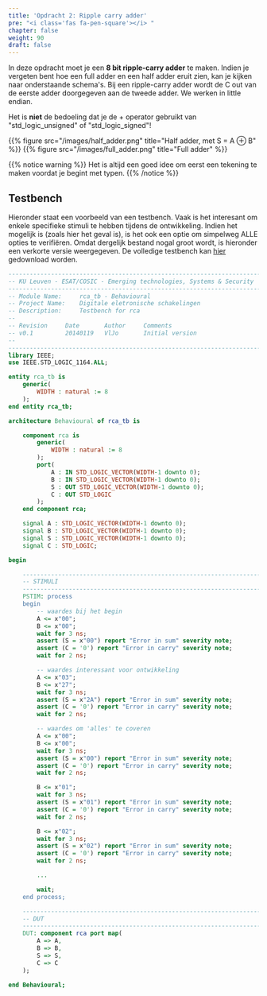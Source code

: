 ```yaml
---
title: 'Opdracht 2: Ripple carry adder'
pre: "<i class='fas fa-pen-square'></i> "
chapter: false
weight: 90
draft: false
---
```


In deze opdracht moet je een **8 bit ripple-carry adder** te maken. Indien je vergeten bent hoe een full adder en een half adder eruit zien, kan je kijken naar onderstaande schema's. Bij een ripple-carry adder wordt de C out van de eerste adder doorgegeven aan de tweede adder. We werken in little endian.

Het is **niet** de bedoeling dat je de + operator gebruikt van "std_logic_unsigned"  of "std_logic_signed"!


{{% figure src="/images/half_adder.png" title="Half adder, met S = A &oplus; B"  %}}
{{% figure src="/images/full_adder.png" title="Full adder"  %}}
<!-- {{% figure src="/images/ripple_carry_adder.png" title="ripple carry adder"  %}} -->

{{% notice warning %}}
Het is altijd een goed idee om eerst een tekening te maken voordat je begint met typen.
{{% /notice %}}

## Testbench

Hieronder staat een voorbeeld van een testbench. Vaak is het interesant om enkele specifieke stimuli te hebben tijdens de ontwikkeling. Indien het mogelijk is (zoals hier het geval is), is het ook een optie om simpelweg ALLE opties te verifiëren. Omdat dergelijk bestand nogal groot wordt, is hieronder een verkorte versie weergegeven. De volledige testbench kan [hier](/hdlsrc/rca_tb.vhd) gedownload worden.

```vhdl
--------------------------------------------------------------------------------
-- KU Leuven - ESAT/COSIC - Emerging technologies, Systems & Security
--------------------------------------------------------------------------------
-- Module Name:     rca_tb - Behavioural
-- Project Name:    Digitale eletronische schakelingen
-- Description:     Testbench for rca
--
-- Revision     Date       Author     Comments
-- v0.1         20140119   VlJo       Initial version
--
--------------------------------------------------------------------------------
library IEEE;
use IEEE.STD_LOGIC_1164.ALL;

entity rca_tb is
    generic(
        WIDTH : natural := 8
    );
end entity rca_tb;

architecture Behavioural of rca_tb is

    component rca is
        generic(
            WIDTH : natural := 8
        );
        port(
            A : IN STD_LOGIC_VECTOR(WIDTH-1 downto 0);
            B : IN STD_LOGIC_VECTOR(WIDTH-1 downto 0);
            S : OUT STD_LOGIC_VECTOR(WIDTH-1 downto 0);
            C : OUT STD_LOGIC
        );
    end component rca;

    signal A : STD_LOGIC_VECTOR(WIDTH-1 downto 0);
    signal B : STD_LOGIC_VECTOR(WIDTH-1 downto 0);
    signal S : STD_LOGIC_VECTOR(WIDTH-1 downto 0);
    signal C : STD_LOGIC;

begin

    -------------------------------------------------------------------------------
    -- STIMULI
    -------------------------------------------------------------------------------
    PSTIM: process
    begin
        -- waardes bij het begin
        A <= x"00";
        B <= x"00";
        wait for 3 ns;
        assert (S = x"00") report "Error in sum" severity note;
        assert (C = '0') report "Error in carry" severity note;
        wait for 2 ns;

        -- waardes interessant voor ontwikkeling
        A <= x"03";
        B <= x"27";
        wait for 3 ns;
        assert (S = x"2A") report "Error in sum" severity note;
        assert (C = '0') report "Error in carry" severity note;
        wait for 2 ns;

        -- waardes om 'alles' te coveren
        A <= x"00";
        B <= x"00";
        wait for 3 ns;
        assert (S = x"00") report "Error in sum" severity note;
        assert (C = '0') report "Error in carry" severity note;
        wait for 2 ns;

        B <= x"01";
        wait for 3 ns;
        assert (S = x"01") report "Error in sum" severity note;
        assert (C = '0') report "Error in carry" severity note;
        wait for 2 ns;

        B <= x"02";
        wait for 3 ns;
        assert (S = x"02") report "Error in sum" severity note;
        assert (C = '0') report "Error in carry" severity note;
        wait for 2 ns;

        ...

        wait;
    end process;

    -------------------------------------------------------------------------------
    -- DUT
    -------------------------------------------------------------------------------
    DUT: component rca port map(
        A => A,
        B => B,
        S => S,
        C => C
    );

end Behavioural;
```